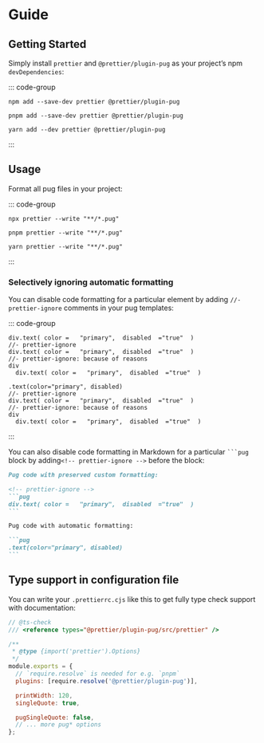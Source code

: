 # Guide

## Getting Started

Simply install `prettier` and `@prettier/plugin-pug` as your project’s npm `devDependencies`:

::: code-group

```shell [npm]
npm add --save-dev prettier @prettier/plugin-pug
```

```shell [pnpm]
pnpm add --save-dev prettier @prettier/plugin-pug
```

```shell [yarn]
yarn add --dev prettier @prettier/plugin-pug
```

:::

## Usage

Format all pug files in your project:

::: code-group

```shell [npm]
npx prettier --write "**/*.pug"
```

```shell [pnpm]
pnpm prettier --write "**/*.pug"
```

```shell [yarn]
yarn prettier --write "**/*.pug"
```

:::

### Selectively ignoring automatic formatting

You can disable code formatting for a particular element by adding `//- prettier-ignore` comments in your pug templates:

::: code-group

```pug [Input]
div.text( color =   "primary",  disabled  ="true"  )
//- prettier-ignore
div.text( color =   "primary",  disabled  ="true"  )
//- prettier-ignore: because of reasons
div
  div.text( color =   "primary",  disabled  ="true"  )
```

```pug [Output]
.text(color="primary", disabled)
//- prettier-ignore
div.text( color =   "primary",  disabled  ="true"  )
//- prettier-ignore: because of reasons
div
  div.text( color =   "primary",  disabled  ="true"  )
```

:::

You can also disable code formatting in Markdown for a particular ` ```pug ` block by adding`<!-- prettier-ignore -->` before the block:

````markdown
Pug code with preserved custom formatting:

<!-- prettier-ignore -->
```pug
div.text( color =   "primary",  disabled  ="true"  )
```

Pug code with automatic formatting:

```pug
.text(color="primary", disabled)
```
````

## Type support in configuration file

You can write your `.prettierrc.cjs` like this to get fully type check support with documentation:

```js
// @ts-check
/// <reference types="@prettier/plugin-pug/src/prettier" />

/**
 * @type {import('prettier').Options}
 */
module.exports = {
  // `require.resolve` is needed for e.g. `pnpm`
  plugins: [require.resolve('@prettier/plugin-pug')],

  printWidth: 120,
  singleQuote: true,

  pugSingleQuote: false,
  // ... more pug* options
};
```
